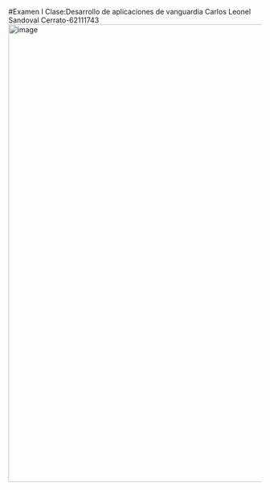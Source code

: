#Examen I
Clase:Desarrollo de aplicaciones de vanguardia
Carlos Leonel Sandoval Cerrato-62111743
<img width="1919" height="910" alt="image" src="https://github.com/user-attachments/assets/96277021-1f18-48b4-bd2e-6126528f85ad" />

